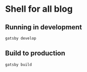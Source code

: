# Shell for all blog

## Running in development
`gatsby develop`

## Build to production
`gatsby build`
